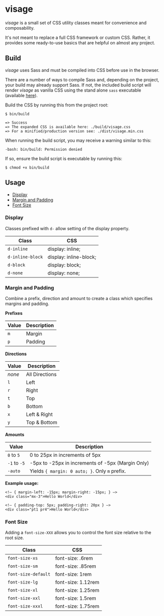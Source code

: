 # visage

*visage* is a small set of CSS utility classes meant for convenience and composability.

It's not meant to replace a full CSS framework or custom CSS. Rather, it provides some ready-to-use basics that are helpful on almost any project.

## Build
*visage* uses Sass and must be compiled into CSS before use in the browser.

There are a number of ways to compile Sass and, depending on the project, your build may already support Sass. If not, the included build script will render *visage* as vanilla CSS using the stand alone `sass` executable  (available [here](https://sass-lang.com/install)).

Build the CSS by running this from the project root:
```
$ bin/build

=> Success
=> The expanded CSS is available here: ./build/visage.css
=> For a minified/production version see: ./dist/visage.min.css
```

When running the build script, you may receive a warning similar to this:
```
-bash: bin/build: Permission denied
```

If so, ensure the build script is executable by running this:
```
$ chmod +x bin/build
```

## Usage
- [Display](#display)
- [Margin and Padding](#margin-and-padding)
- [Font Size](#font-size)

### Display
Classes prefixed with `d-` allow setting of the display property.


Class | CSS
----- | -----------
`d-inline` | display: inline;
`d-inline-block` | display: inline-block;
`d-block` | display: block;
`d-none` | display: none;


### Margin and Padding
Combine a prefix, direction and amount to create a class which specifies margins and padding.


**Prefixes**

Value | Description
----- | -----------
`m` | Margin
`p` | Padding


**Directions**

Value | Description
----- | -----------
*none* | All Directions
`l` | Left
`r` | Right
`t` | Top
`b` | Bottom
`x` | Left & Right
`y` | Top & Bottom


**Amounts**

Value | Description
----- | -----------
`0` to `5` | 0 to 25px in increments of 5px
`-1` to `-5` | -5px to -25px in increments of -5px (Margin Only)
`-auto` | Yields `{ margin: 0 auto; }`. Only `m` prefix.


**Example usage:**
```
<!– { margin-left: -15px; margin-right: -15px; } –>
<div class="mx-3">Hello World</div>

<!– { padding-top: 5px; padding-right: 20px } –>
<div class="pt1 pr4">Hello World</div>
```


### Font Size
Adding a `font-size-XXX` allows you to control the font size relative to the root size.

Class | CSS
----- | -----------
`font-size-xs` | font-size: .6rem
`font-size-sm` | font-size: .85rem
`font-size-default` | font-size: 1rem
`font-size-lg` | font-size: 1.12rem
`font-size-xl` | font-size: 1.25rem
`font-size-xxl` | font-size: 1.5rem
`font-size-xxxl` | font-size: 1.75rem

